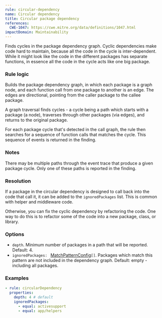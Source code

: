 ```yaml
---
rule: circular-dependency
name: Circular dependency
title: Circular package dependency
references:
  CWE-1047: https://cwe.mitre.org/data/definitions/1047.html
impactDomain: Maintainability
---
```


Finds cycles in the package dependency graph. Cyclic dependencies make code hard to maintain,
because all the code in the cycle is inter-dependent. While it might look like the code in the
different packages has separate functions, in essence all the code in the cycle acts like one big
package.

### Rule logic

Builds the package dependency graph, in which each package is a graph node, and each function call
from one package to another is an edge. The edges are directional, pointing from the caller package
to the callee package.

A graph traversal finds cycles - a cycle being a path which starts with a package (a node),
traverses through other packages (via edges), and returns to the original package.

For each package cycle that's detected in the call graph, the rule then searches for a sequence of
function calls that matches the cycle. This sequence of events is returned in the finding.

### Notes

There may be multiple paths through the event trace that produce a given package cycle. Only one of
these paths is reported in the finding.

### Resolution

If a package in the circular dependency is designed to call back into the code that call it, it can
be added to the `ignoredPackages` list. This is common with helper and middleware code.

Otherwise, you can fix the cyclic dependency by refactoring the code. One way to do this is to
refactor some of the code into a new package, class, or library.

### Options

- `depth`. Minimum number of packages in a path that will be reported. Default: 4.
- `ignoredPackages: ` [MatchPatternConfig](/docs/analysis/match-pattern-config.html)`[]`. Packages
  which match this pattern are not included in the dependency graph. Default: empty - including all
  packages.

### Examples

```yaml
- rule: circularDependency
  properties:
    depth: 4 # default
    ignoredPackages:
      - equal: activesupport
      - equal: app/helpers
```
